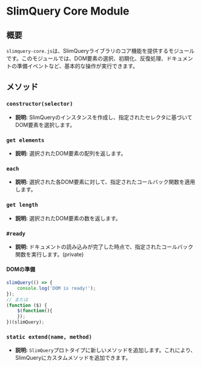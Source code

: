 # SlimQuery Core Module

## 概要
`slimquery-core.js`は、SlimQueryライブラリのコア機能を提供するモジュールです。このモジュールでは、DOM要素の選択、初期化、反復処理、ドキュメントの準備イベントなど、基本的な操作が実行できます。

## メソッド

### `constructor(selector)`
- **説明:** SlimQueryのインスタンスを作成し、指定されたセレクタに基づいてDOM要素を選択します。

### `get elements`
- **説明:** 選択されたDOM要素の配列を返します。

### `each`
- **説明:** 選択された各DOM要素に対して、指定されたコールバック関数を適用します。

### `get length`
- **説明:** 選択されたDOM要素の数を返します。

### `#ready`
- **説明:** ドキュメントの読み込みが完了した時点で、指定されたコールバック関数を実行します。(private)
#### DOMの準備
```javascript
slimQuery(() => {
    console.log('DOM is ready!');
});
// または
(function ($) {
    $(function(){
    });
})(slimQuery);
```


### `static extend(name, method)`
- **説明:** `SlimQuery`プロトタイプに新しいメソッドを追加します。これにより、SlimQueryにカスタムメソッドを追加できます。


